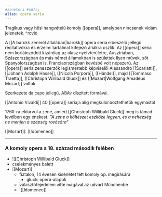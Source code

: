 ```yaml
---
#zenetöri #műfaj
alias: opera seria
---
```

Tragikus vagy hősi hangvételű komoly [[opera]], amelyben nincsenek vidám jelenetek. ^rovid

A [[A barokk zenéről általában|barokk]] opera seria elbeszélő jellegű recitativókra és érzelmi tartalmat kifejező áriákra oszlik. Az [[opera]] seria nem korlátozódott kizárólag az olasz nyelvterületre, Ausztriában, Szászországban és más német államokban is születtek ilyen művek, sőt Spanyolországban is. Franciaországban kevésbé volt népszerű. Az [[opera]] seria zeneszerzők legismertebb képviselői Alessandro [[Scarlatti]], [[Johann Adolph Hasse]], [[Nicola Porpora]], [[Händel]], majd [[Tommaso Traetta]], [[Christoph Willibald Gluck]] és [[Mozart|Wolfgang Amadeus Mozart]] voltak.

Szerkezete da capo jellegű, ABAv díszített formával.

[[Antonio Vivaldi]] 40 [[opera]] seriaja alig megkülönböztethetők egymástól

1760-ra eldurvul a zene, amiért [[Christoph Willibald Gluck]] meg is támad levélben egy énekest. *"A zene a költészet eszköze legyen, és a nehézség ne menjen a szépség rovására"*

[[Mozart]]: [[Idomeneo]]

-------
### A komoly opera a 18. század második felében

- ![[Christoph Willibald Gluck]]
- cselekményes balett
- [[Mozart]]
	- fiatalon, 14 évesen kísérletet tett komoly op. megírására
		- glucki opera-alapok
	- választófejedelem vitte magával az udvart Münchenbe
	- ![[Idomeneo]]